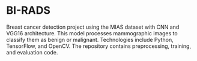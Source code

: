 # BI-RADS
Breast cancer detection project using the MIAS dataset with CNN and VGG16 architecture. This model processes mammographic images to classify them as benign or malignant. Technologies include Python, TensorFlow, and OpenCV. The repository contains preprocessing, training, and evaluation code.
